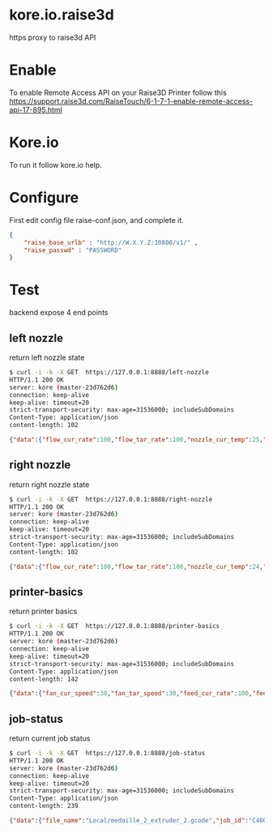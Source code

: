 # kore.io.raise3d

https proxy to raise3d API

# Enable
To enable Remote Access API on your Raise3D Printer follow this 
https://support.raise3d.com/RaiseTouch/6-1-7-1-enable-remote-access-api-17-895.html

# Kore.io
To run it follow kore.io help.

# Configure
First edit config file raise-conf.json, and complete it.

```JSON
{
    "raise_base_urlb" : "http://W.X.Y.Z:10800/v1/" ,
    "raise_passwd" : "PASSWORD"
}
```

# Test
backend expose 4 end points

## left nozzle
return left nozzle state

```bash
$ curl -i -k -X GET  https://127.0.0.1:8888/left-nozzle
HTTP/1.1 200 OK
server: kore (master-23d762d6)
connection: keep-alive
keep-alive: timeout=20
strict-transport-security: max-age=31536000; includeSubDomains
Content-Type: application/json
content-length: 102
```

```json
{"data":{"flow_cur_rate":100,"flow_tar_rate":100,"nozzle_cur_temp":25,"nozzle_tar_temp":0},"status":1}
```

## right nozzle
return right nozzle state

```bash
$ curl -i -k -X GET  https://127.0.0.1:8888/right-nozzle
HTTP/1.1 200 OK
server: kore (master-23d762d6)
connection: keep-alive
keep-alive: timeout=20
strict-transport-security: max-age=31536000; includeSubDomains
Content-Type: application/json
content-length: 102
```

```json
{"data":{"flow_cur_rate":100,"flow_tar_rate":100,"nozzle_cur_temp":24,"nozzle_tar_temp":0},"status":1}
```

## printer-basics
return printer basics

```bash
$ curl -i -k -X GET  https://127.0.0.1:8888/printer-basics
HTTP/1.1 200 OK
server: kore (master-23d762d6)
connection: keep-alive
keep-alive: timeout=20
strict-transport-security: max-age=31536000; includeSubDomains
Content-Type: application/json
content-length: 142
```

```json
{"data":{"fan_cur_speed":30,"fan_tar_speed":30,"feed_cur_rate":100,"feed_tar_rate":100,"heatbed_cur_temp":24,"heatbed_tar_temp":0},"status":1}
```

## job-status
return current job status

```bash
$ curl -i -k -X GET  https://127.0.0.1:8888/job-status
HTTP/1.1 200 OK
server: kore (master-23d762d6)
connection: keep-alive
keep-alive: timeout=20
strict-transport-security: max-age=31536000; includeSubDomains
Content-Type: application/json
content-length: 239
```

```json
{"data":{"file_name":"Local/medaille_2_extruder_2.gcode","job_id":"C400AD844745_48E7DAEB839B_7e60a1702392518d1b","job_status":"running","print_progress":0,"printed_layer":0,"printed_time":0,"total_layer":0,"total_time":3600000},"status":1}
```
